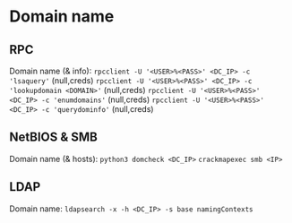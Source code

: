 # Domain name
## RPC
Domain name (& info):
`rpcclient -U '<USER>%<PASS>' <DC_IP> -c 'lsaquery'` (null,creds)
`rpcclient -U '<USER>%<PASS>' <DC_IP> -c 'lookupdomain <DOMAIN>'` (null,creds)
`rpcclient -U '<USER>%<PASS>' <DC_IP> -c 'enumdomains'` (null,creds)
`rpcclient -U '<USER>%<PASS>' <DC_IP> -c 'querydominfo'` (null,creds)

## NetBIOS & SMB
Domain name (& hosts):
`python3 domcheck <DC_IP>`
`crackmapexec smb <IP>`

## LDAP
Domain name:
`ldapsearch -x -h <DC_IP> -s base namingContexts`